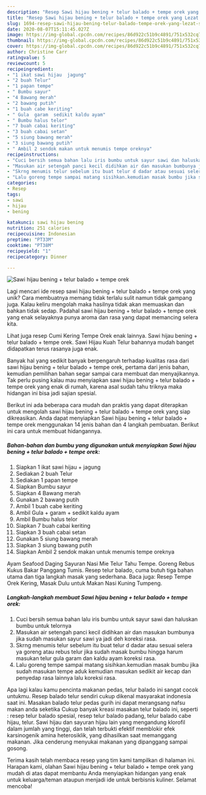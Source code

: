 ```yaml
---
description: "Resep Sawi hijau bening + telur balado + tempe orek yang Lezat Sekali"
title: "Resep Sawi hijau bening + telur balado + tempe orek yang Lezat Sekali"
slug: 1694-resep-sawi-hijau-bening-telur-balado-tempe-orek-yang-lezat-sekali
date: 2020-08-07T15:11:45.027Z
image: https://img-global.cpcdn.com/recipes/86d922c51b9c4891/751x532cq70/sawi-hijau-bening-telur-balado-tempe-orek-foto-resep-utama.jpg
thumbnail: https://img-global.cpcdn.com/recipes/86d922c51b9c4891/751x532cq70/sawi-hijau-bening-telur-balado-tempe-orek-foto-resep-utama.jpg
cover: https://img-global.cpcdn.com/recipes/86d922c51b9c4891/751x532cq70/sawi-hijau-bening-telur-balado-tempe-orek-foto-resep-utama.jpg
author: Christine Carr
ratingvalue: 5
reviewcount: 5
recipeingredient:
- "1 ikat sawi hijau  jagung"
- "2 buah Telur"
- "1 papan tempe"
- " Bumbu sayur"
- "4 Bawang merah"
- "2 bawang putih"
- "1 buah cabe keriting"
- " Gula  garam  sedikit kaldu ayam"
- " Bumbu halus telor"
- "7 buah cabai keriting"
- "3 buah cabai setan"
- "5 siung bawang merah"
- "3 siung bawang putih"
- " Ambil 2 sendok makan untuk menumis tempe oreknya"
recipeinstructions:
- "Cuci bersih semua bahan lalu iris bumbu untuk sayur sawi dan haluskan bumbu untuk telornya"
- "Masukan air setengah panci kecil didihkan air dan masukan bumbunya jika sudah masukan sayur sawi ya jadi deh koreksi rasa."
- "Skrng menumis telur sebelum itu buat telur d dadar atau sesuai selera ya goreng atau rebus telur jika sudah masak bumbu hingga harum masukan telur gula garam dan kaldu ayam koreksi rasa."
- "Lalu goreng tempe sampai matang sisihkan.kemudian masak bumbu jika sudah masukan tempe aduk kemudian masukan sedikit air kecap dan penyedap rasa lainnya lalu koreksi rasa."
categories:
- Resep
tags:
- sawi
- hijau
- bening

katakunci: sawi hijau bening 
nutrition: 251 calories
recipecuisine: Indonesian
preptime: "PT33M"
cooktime: "PT38M"
recipeyield: "1"
recipecategory: Dinner

---
```



![Sawi hijau bening + telur balado + tempe orek](https://img-global.cpcdn.com/recipes/86d922c51b9c4891/751x532cq70/sawi-hijau-bening-telur-balado-tempe-orek-foto-resep-utama.jpg)

Lagi mencari ide resep sawi hijau bening + telur balado + tempe orek yang unik? Cara membuatnya memang tidak terlalu sulit namun tidak gampang juga. Kalau keliru mengolah maka hasilnya tidak akan memuaskan dan bahkan tidak sedap. Padahal sawi hijau bening + telur balado + tempe orek yang enak selayaknya punya aroma dan rasa yang dapat memancing selera kita.

Lihat juga resep Cumi Kering Tempe Orek enak lainnya. Sawi hijau bening + telur balado + tempe orek. Sawi Hijau Kuah Telur bahannya mudah banget didapatkan terus rasanya juga enak.

Banyak hal yang sedikit banyak berpengaruh terhadap kualitas rasa dari sawi hijau bening + telur balado + tempe orek, pertama dari jenis bahan, kemudian pemilihan bahan segar sampai cara membuat dan menyajikannya. Tak perlu pusing kalau mau menyiapkan sawi hijau bening + telur balado + tempe orek yang enak di rumah, karena asal sudah tahu triknya maka hidangan ini bisa jadi sajian spesial.


Berikut ini ada beberapa cara mudah dan praktis yang dapat diterapkan untuk mengolah sawi hijau bening + telur balado + tempe orek yang siap dikreasikan. Anda dapat menyiapkan Sawi hijau bening + telur balado + tempe orek menggunakan 14 jenis bahan dan 4 langkah pembuatan. Berikut ini cara untuk membuat hidangannya.

<!--inarticleads1-->

##### Bahan-bahan dan bumbu yang digunakan untuk menyiapkan Sawi hijau bening + telur balado + tempe orek:

1. Siapkan 1 ikat sawi hijau + jagung
1. Sediakan 2 buah Telur
1. Sediakan 1 papan tempe
1. Siapkan  Bumbu sayur
1. Siapkan 4 Bawang merah
1. Gunakan 2 bawang putih
1. Ambil 1 buah cabe keriting
1. Ambil  Gula + garam + sedikit kaldu ayam
1. Ambil  Bumbu halus telor
1. Siapkan 7 buah cabai keriting
1. Siapkan 3 buah cabai setan
1. Gunakan 5 siung bawang merah
1. Siapkan 3 siung bawang putih
1. Siapkan  Ambil 2 sendok makan untuk menumis tempe oreknya


Ayam Seafood Daging Sayuran Nasi Mie Telur Tahu Tempe. Goreng Rebus Kukus Bakar Panggang Tumis. Resep telur balado, cuma butuh tiga bahan utama dan tiga langkah masak yang sederhana. Baca juga: Resep Tempe Orek Kering, Masak Dulu untuk Makan Nasi Kuning Tumpeng. 

<!--inarticleads2-->

##### Langkah-langkah membuat Sawi hijau bening + telur balado + tempe orek:

1. Cuci bersih semua bahan lalu iris bumbu untuk sayur sawi dan haluskan bumbu untuk telornya
1. Masukan air setengah panci kecil didihkan air dan masukan bumbunya jika sudah masukan sayur sawi ya jadi deh koreksi rasa.
1. Skrng menumis telur sebelum itu buat telur d dadar atau sesuai selera ya goreng atau rebus telur jika sudah masak bumbu hingga harum masukan telur gula garam dan kaldu ayam koreksi rasa.
1. Lalu goreng tempe sampai matang sisihkan.kemudian masak bumbu jika sudah masukan tempe aduk kemudian masukan sedikit air kecap dan penyedap rasa lainnya lalu koreksi rasa.


Apa lagi kalau kamu pencinta makanan pedas, telur balado ini sangat cocok untukmu. Resep balado telur sendiri cukup dikenal masyarakat indonesia saat ini. Masakan balado telur pedas gurih ini dapat merangsang nafsu makan anda seketika Cukup banyak kreasi masakan telur balado ini, seperti : resep telur balado spesial, resep telur balado padang, telur balado cabe hijau, telur. Sawi hijau dan sayuran hijau lain yang mengandung klorofil dalam jumlah yang tinggi, dan telah terbukti efektif memblokir efek karsinogenik amina heterosiklik, yang dihasilkan saat memanggang makanan. Jika cenderung menyukai makanan yang dipanggang sampai gosong. 

Terima kasih telah membaca resep yang tim kami tampilkan di halaman ini. Harapan kami, olahan Sawi hijau bening + telur balado + tempe orek yang mudah di atas dapat membantu Anda menyiapkan hidangan yang enak untuk keluarga/teman ataupun menjadi ide untuk berbisnis kuliner. Selamat mencoba!
